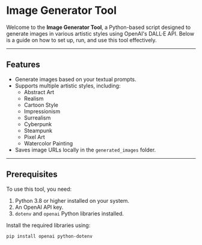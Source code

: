 # Image Generator Tool

Welcome to the **Image Generator Tool**, a Python-based script designed to generate images in various artistic styles using OpenAI's DALL·E API. Below is a guide on how to set up, run, and use this tool effectively.

---

## Features
- Generate images based on your textual prompts.
- Supports multiple artistic styles, including:
  - Abstract Art
  - Realism
  - Cartoon Style
  - Impressionism
  - Surrealism
  - Cyberpunk
  - Steampunk
  - Pixel Art
  - Watercolor Painting
- Saves image URLs locally in the `generated_images` folder.

---

## Prerequisites
To use this tool, you need:
1. Python 3.8 or higher installed on your system.
2. An OpenAI API key.
3. `dotenv` and `openai` Python libraries installed.

Install the required libraries using:
```bash
pip install openai python-dotenv
